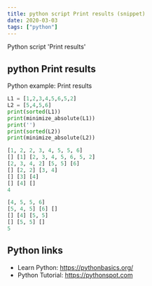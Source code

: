 ```yaml
---
title: python script Print results (snippet)
date: 2020-03-03
tags: ["python"]
---
```

Python script 'Print results'


## python Print results

Python example: Print results

```python
L1 = [1,2,3,4,5,6,5,2]
L2 = [5,4,5,6]
print(sorted(L1))
print(minimize_absolute(L1))
print('')
print(sorted(L2))
print(minimize_absolute(L2))

[1, 2, 2, 3, 4, 5, 5, 6]
[] [1] [2, 3, 4, 5, 6, 5, 2]
[2, 3, 4, 2] [5, 5] [6]
[] [2, 2] [3, 4]
[] [3] [4]
[] [4] []
4

[4, 5, 5, 6]
[5, 4, 5] [6] []
[] [4] [5, 5]
[] [5, 5] []
5

```

## Python links

- Learn Python: https://pythonbasics.org/
- Python Tutorial: https://pythonspot.com
